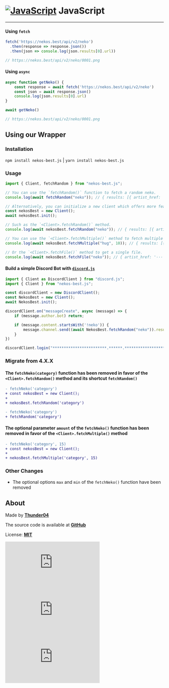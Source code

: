 <!-- markdownlint-disable MD001 -->

# [![JavaScript](https://cdn.discordapp.com/emojis/853021893070159882.webp?size=24&quality=lossless)](https://nekos.best/discord?ref=docs) JavaScript

---

#### Using `fetch`

```js
fetch('https://nekos.best/api/v2/neko')
  .then(response => response.json())
  .then(json => console.log(json.results[0].url))

// https://nekos.best/api/v2/neko/0001.png
```

#### Using `async`

```js
async function getNeko() {
    const response = await fetch('https://nekos.best/api/v2/neko')
    const json = await response.json()
    console.log(json.results[0].url)
}

await getNeko()

// https://nekos.best/api/v2/neko/0001.png
```

## Using our Wrapper

### Installation

`npm install nekos-best.js` | `yarn install nekos-best.js`

### Usage

```js
import { Client, fetchRandom } from "nekos-best.js";

// You can use the `fetchRandom()` function to fetch a random neko.
console.log(await fetchRandom("neko")); // { results: [{ artist_href: '···', artist_name: '···', source_url: '···', url: 'https://nekos.best/api/v2/neko/0247.png' }] }

// Alternatively, you can initialize a new client which offers more features.
const nekosBest = new Client();
await nekosBest.init();

// Such as the `<Client>.fetchRandom()` method.
console.log(await nekosBest.fetchRandom("neko")); // { results: [{ artist_href: '···', artist_name: '···', source_url: '···', url: 'https://nekos.best/api/v2/neko/0138.png' }] }

// You can use the `<Client>.fetchMultiple()` method to fetch multiple hug GIFs.
console.log(await nekosBest.fetchMultiple("hug", 10)); // { results: [{ artist_href: '···', artist_name: '···', source_url: '···', url: 'https://nekos.best/api/v2/hug/019.gif' }, ···] }

// Or the `<Client>.fetchFile()` method to get a single file.
console.log(await nekosBest.fetchFile("neko")); // { artist_href: '···', ···, data: <Buffer> }
```

#### Build a simple Discord Bot with [`discord.js`](https://www.npmjs.com/package/discord.js)

```js
import { Client as DiscordClient } from "discord.js";
import { Client } from "nekos-best.js";

const discordClient = new DiscordClient();
const NekosBest = new Client();
await NekosBest.init();

discordClient.on("messageCreate", async (message) => {
    if (message.author.bot) return;

    if (message.content.startsWith('!neko')) {
        message.channel.send((await NekosBest.fetchRandom("neko")).results[0].url);
    }
})

discordClient.login("************************.******.***************************");
```

### Migrate from 4.X.X

#### The `fetchNeko(category)` function has been removed in favor of the `<Client>.fetchRandom()` method and its shortcut `fetchRandom()`

```diff
- fetchNeko('category')
+ const nekosBest = new Client();
+ 
+ nekosBest.fetchRandom('category')
```

```diff
- fetchNeko('category')
+ fetchRandom('category')
```

#### The optional parameter `amount` of the `fetchNeko()` function has been removed in favor of the `<Client>.fetchMultiple()` method

```diff
- fetchNeko('category', 15)
+ const nekosBest = new Client();
+ 
+ nekosBest.fetchMultiple('category', 15)
```

### Other Changes

- The optional options `max` and `min` of the `fetchNeko()` function have been removed

## About

Made by [**Thunder04**](https://github.com/Thunder04)

The source code is available at [**GitHub**](https://github.com/nekos-best/nekos-best.js)

License: [**MIT**](https://choosealicense.com/licenses/mit/)

[![NekosBest](https://img.shields.io/npm/v/nekos-best.js?color=red&logo=npm&style=flat-square)](https://www.npmjs.com/package/nekos-best.js) [![NekosBest](https://img.shields.io/npm/dm/nekos-best.js?color=red&logo=npm&style=flat-square)](https://www.npmjs.com/package/nekos-best.js) [![NekosBest](https://img.shields.io/github/stars/nekos-best/nekos-best.js?color=yellow&label=Stars&logo=github&style=flat-square)](github.com/nekos-best/nekos-best.js)
